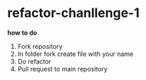 # refactor-chanllenge-1
**how to do**
1. Fork repository
2. In folder fork create file with your name
3. Do refactor
4. Pull request to main repository